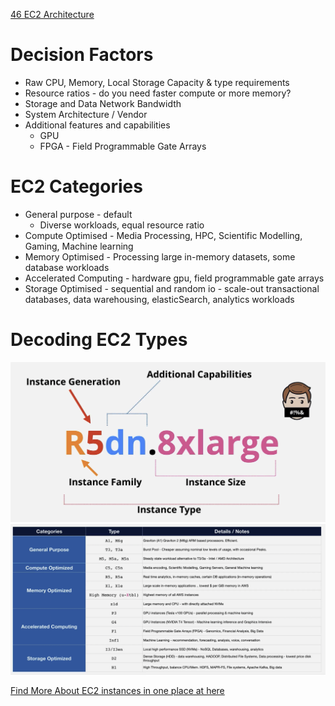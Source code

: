 [46 EC2 Architecture](AWS/Cloud%20Solutions%20Architect/Personal%20Notes/46%20EC2%20Architecture.md)

# Decision Factors
- Raw CPU, Memory, Local Storage Capacity & type requirements
- Resource ratios - do you need faster compute or more memory?
- Storage and Data Network Bandwidth
- System Architecture / Vendor 
- Additional features and capabilities 
	- GPU
	- FPGA - Field Programmable Gate Arrays

# EC2 Categories 
- General purpose - default
	- Diverse workloads, equal resource ratio
- Compute Optimised - Media Processing, HPC, Scientific Modelling, Gaming, Machine learning
- Memory Optimised - Processing large in-memory datasets, some database workloads
- Accelerated Computing - hardware gpu, field programmable gate arrays
- Storage Optimised - sequential and random io - scale-out transactional databases, data warehousing, elasticSearch, analytics workloads

# Decoding EC2 Types
![](AWS/Cloud%20Solutions%20Architect/Personal%20Notes/attachments/Pasted%20image%2020240327125027.png) 
![](AWS/Cloud%20Solutions%20Architect/Personal%20Notes/attachments/Pasted%20image%2020240327125431.png)

[Find More About EC2 instances in one place at here](https://www.ec2instances.info)
